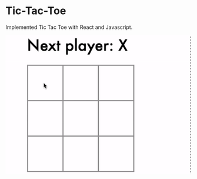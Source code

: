 # Tic-Tac-Toe

Implemented Tic Tac Toe with React and Javascript.<br>

![tic tac toe](/static/tic_tac_toe.gif)